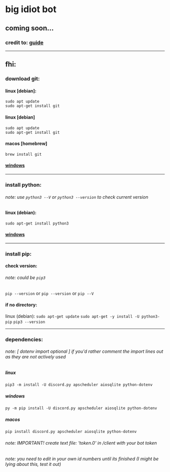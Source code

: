 # big idiot bot

## coming soon...

### credit to: [guide](https://www.youtube.com/watch?v=F1HbEOp-jdg&list=PLYeOw6sTSy6ZGyygcbta7GcpI8a5-Cooc&index=1)

---

## fhi:

### download git: 

#### linux [debian]:
`sudo apt update`   
`sudo apt-get install git`
#### linux [debian]
`sudo apt update`   
`sudo apt-get install git`

#### macos [homebrew]
`brew install git`

#### [windows](https://git-scm.com/downloads) 

---
### install python:
###### note: use `python3 --V` or `python3 --version` to check current version

#### linux (debian):
`sudo apt-get install python3`

#### [windows](https://python.org/downloads/)

---

### install pip: 
#### check version:
###### note: could be `pip3`
`pip --version` 
or 
`pip --version` 
or 
`pip --V` 
    
    
#### if no directory:

linux (debian):
`sudo apt-get update`
`sudo apt-get -y install -U python3-pip`
`pip3 --version`

---
### dependencies:

###### note: [ dotenv import optional ] if you'd rather comment the import lines out as they are not actively used
##### linux
    pip3 -m install -U discord.py apscheduler aiosqlite python-dotenv

##### windows
    py -m pip install -U discord.py apscheduler aiosqlite python-dotenv

##### macos 
    pip install discord.py apscheduler aiosqlite python-dotenv

###### note: IMPORTANT! create text file: 'token.0' in /client with _your_ bot token

###### note: you need to edit in your own id numbers until its finished (I might be lying about this, test it out)
